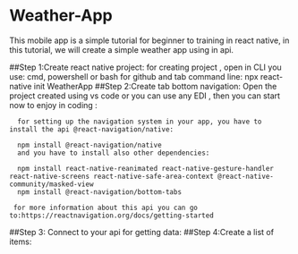 # Weather-App

This mobile app is a simple tutorial for beginner to training in react native, in this tutorial, we will create a simple weather app using in api. 


##Step 1:Create react native project:
   for creating project , open in CLI you use: cmd, powershell or bash for github and tab command line:
    npx react-native init WeatherApp
##Step 2:Create tab bottom navigation:
    Open the project created using vs code or you can use any EDI , then you can start now to enjoy in coding :
    
      for setting up the navigation system in your app, you have to install the api @react-navigation/native:
      
      npm install @react-navigation/native
      and you have to install also other dependencies:
      
      npm install react-native-reanimated react-native-gesture-handler react-native-screens react-native-safe-area-context @react-native-community/masked-view
      npm install @react-navigation/bottom-tabs
      
     for more information about this api you can go to:https://reactnavigation.org/docs/getting-started
      
##Step 3: Connect to your api for getting data:
##Step 4:Create a list of items:
